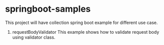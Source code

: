 # springboot-samples

This project will have collection spring boot example for different use case.

 1. requestBodyValidator
    This example shows how to validate request body using validator class.  
